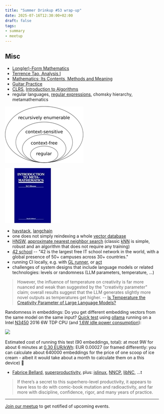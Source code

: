 ```yaml
---
title: "Summer Drinkup #53 wrap-up"
date: 2025-07-16T12:30:00+02:00
draft: false
tags:
- summary
- meetup
---
```


## Misc

* [Long(er)-Form Mathematics](https://longformmath.com/)
* [Terrence Tao, Analysis I](https://www.google.com/search?q=terrence+tao+analysis)
* [Mathematics: Its Contents, Methods and Meaning](https://archive.org/details/MathematicsItsContentsMethodsAndMeaningVol3)
* [Guitar Practice](https://www.captrice.io/)
* [CLRS](https://www.betterworldbooks.com/search/results?q=%22Introduction%20to%20Algorithms%22%20cormen), [Introduction to Algorithms](https://en.wikipedia.org/wiki/Introduction_to_Algorithms)
* regular languages, [regular expressions](https://stackoverflow.com/q/1732348/89391), chomsky hierarchy, metamathematics

[![](/images/640px-Chomsky-hierarchy-s.svg.png)](https://en.wikipedia.org/wiki/Chomsky_hierarchy)

[![](/images/6691437-M.jpg)](https://en.wikipedia.org/wiki/Stephen_Cole_Kleene)

* [haystack](https://haystack.deepset.ai/), [langchain](https://www.langchain.com/)
* one does not simply reindexing a whole [vector database](https://en.wikipedia.org/wiki/Vector_database)
* [HNSW](https://en.wikipedia.org/wiki/Hierarchical_navigable_small_world), [approximate nearest neighbor search](https://en.wikipedia.org/wiki/Nearest_neighbor_search#Approximation_methods) (classic [kNN](https://en.wikipedia.org/wiki/K-nearest_neighbors_algorithm)
is simple, robust and an algorithm that does not require any training)
* [42 school](https://www.42network.org/) -- "42 is the largest free IT school network in the world, with a global presence of 50+ campuses across 30+ countries."
* running CI locally, e.g. with [GL runner](https://docs.gitlab.com/runner/install/), or [act](https://github.com/nektos/act)
* challenges of system designs that include language models or related technologies: levels or randomness (LLM parameters, temperature, ...)

> However, the influence of temperature on creativity is far more nuanced and
> weak than suggested by the "creativity parameter" claim; overall results
> suggest that the LLM generates slightly more novel outputs as temperatures
> get higher. -- [Is Temperature the Creativity Parameter of Large Language Models?](https://arxiv.org/pdf/2405.00492)

Randomness in embeddings: Do you get different embedding vectors from the same
model on the same input? [Quick
test](https://github.com/golang-leipzig/golang-leipzig.github.io/tree/source/static/vembedtest)
using [ollama](https://ollama.com) running on a Intel
[N3450](https://www.intel.com/content/www/us/en/products/sku/95596/intel-celeron-processor-n3450-2m-cache-up-to-2-20-ghz/specifications.html)
2016 6W TDP CPU (and [1.6W idle power
consumption](/images/zima-idle-1.6w.png)):

![](/images/vembedtest.gif)

Estimated cost of running this test (90 embeddings, total): at most 9W for
about 6 minutes at [0.30 EUR/kWh](/images/l-strom-dyn-2025-07.png): EUR 0.00027
(or framed differently: you can calculate about 640000 embeddings for the price
of one scoop of ice cream - albeit it would take about a month to calculate
them on a this device) 🍦

* [Fabrice Bellard](https://en.wikipedia.org/wiki/Fabrice_Bellard),
  [superproductivity](http://web.archive.org/web/20121006002711/http://blog.smartbear.com/software-quality/bid/167059/Fabrice-Bellard-Portrait-of-a-Superproductive-Programmer),
plus: [jslinux](https://bellard.org/jslinux/), [NNCP](https://bellard.org/nncp/), [libNC](https://bellard.org/libnc/), ...t

> If there’s a secret to this superhero-level productivity, it appears to have
> less to do with comic-book mutation and radioactivity, and far more with
> discipline, confidence, rigor, and many years of practice.

----

[Join our meetup](https://www.meetup.com/de-DE/leipzig-golang/) to get notified of upcoming events.
